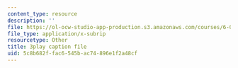 ```yaml
---
content_type: resource
description: ''
file: https://ol-ocw-studio-app-production.s3.amazonaws.com/courses/6-004-computation-structures-spring-2017/5c8b682ffac6545bac74896e1f2a48cf_LW-8wbtPQIE.vtt
file_type: application/x-subrip
resourcetype: Other
title: 3play caption file
uid: 5c8b682f-fac6-545b-ac74-896e1f2a48cf
---
```

